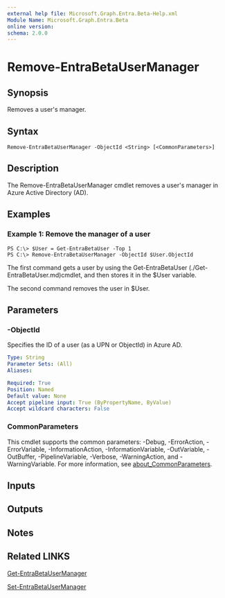 ```yaml
---
external help file: Microsoft.Graph.Entra.Beta-Help.xml
Module Name: Microsoft.Graph.Entra.Beta
online version:
schema: 2.0.0
---
```


# Remove-EntraBetaUserManager

## Synopsis
Removes a user's manager.

## Syntax

```
Remove-EntraBetaUserManager -ObjectId <String> [<CommonParameters>]
```

## Description
The Remove-EntraBetaUserManager cmdlet removes a user's manager in Azure Active Directory (AD).

## Examples

### Example 1: Remove the manager of a user
```
PS C:\> $User = Get-EntraBetaUser -Top 1
PS C:\> Remove-EntraBetaUserManager -ObjectId $User.ObjectId
```

The first command gets a user by using the Get-EntraBetaUser (./Get-EntraBetaUser.md)cmdlet, and then stores it in the $User variable.

The second command removes the user in $User.

## Parameters



### -ObjectId
Specifies the ID of a user (as a UPN or ObjectId) in Azure AD.

```yaml
Type: String
Parameter Sets: (All)
Aliases:

Required: True
Position: Named
Default value: None
Accept pipeline input: True (ByPropertyName, ByValue)
Accept wildcard characters: False
```

### CommonParameters
This cmdlet supports the common parameters: -Debug, -ErrorAction, -ErrorVariable, -InformationAction, -InformationVariable, -OutVariable, -OutBuffer, -PipelineVariable, -Verbose, -WarningAction, and -WarningVariable. For more information, see [about_CommonParameters](https://go.microsoft.com/fwlink/?LinkID=113216).

## Inputs

## Outputs

## Notes

## Related LINKS

[Get-EntraBetaUserManager]()

[Set-EntraBetaUserManager]()

